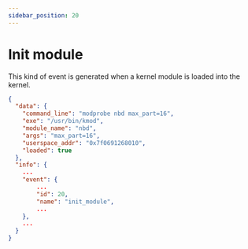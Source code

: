 ```yaml
---
sidebar_position: 20
---
```


# Init module

This kind of event is generated when a kernel module is loaded into the kernel.


```json
{
  "data": {
    "command_line": "modprobe nbd max_part=16",
    "exe": "/usr/bin/kmod",
    "module_name": "nbd",
    "args": "max_part=16",
    "userspace_addr": "0x7f0691268010",
    "loaded": true
  },
  "info": {
    ...
    "event": {
        ...
        "id": 20,
        "name": "init_module",
        ...
    },
    ...
  }
}
```
